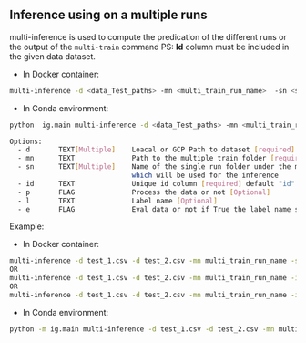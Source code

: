 ## Inference using on a multiple  runs

multi-inference  is used to compute the predication of the different runs or the output of the `multi-train` command
PS: **Id** column must be included in the given data dataset.

- In Docker container:
```bash
multi-inference -d <data_Test_paths> -mn <multi_train_run_name>  -sn <single_train_names> -id <id_name> -l label_name -p -e
```
- In Conda environment:
```bash
python  ig.main multi-inference -d <data_Test_paths> -mn <multi_train_run_name>  -sn <single_train_names> -id <id_name> -l label_name -p -e
```
```bash
Options:
  - d       TEXT[Multiple]    Loacal or GCP Path to dataset [required]
  - mn      TEXT              Path to the multiple train folder [required]
  - sn      TEXT[Multiple]    Name of the single run folder under the multi-train folder
                              which will be used for the inference
  - id      TEXT              Unique id column [required] default "id"
  - p       FLAG              Process the data or not [Optional]
  - l       TEXT              Label name [Optional]
  - e       FLAG              Eval data or not if True the label name should be defined [Optional]


```
Example:

- In Docker container:
```bash
multi-inference -d test_1.csv -d test_2.csv -mn multi_train_run_name -sn run1 -sn run2 -id ID
OR
multi-inference -d test_1.csv -d test_2.csv -mn multi_train_run_name -id ID
OR
multi-inference -d test_1.csv -d test_2.csv -mn multi_train_run_name -id ID -e -l cd8_any
```

- In Conda environment:
```bash
python -m ig.main multi-inference -d test_1.csv -d test_2.csv -mn multi_train_run_name -id ID
```
